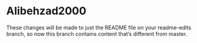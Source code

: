 # Alibehzad2000
These changes will be made to just the README file on your readme-edits branch, so now this branch contains content that’s different from master.
